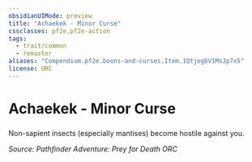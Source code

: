 ```yaml
---
obsidianUIMode: preview
title: "Achaekek - Minor Curse"
cssclasses: pf2e,pf2e-action
tags:
  - trait/common
  - remaster
aliases: "Compendium.pf2e.boons-and-curses.Item.1QtjogbV1MsJp7x5"
license: ORC
---
```

# Achaekek - Minor Curse

### 






Non-sapient insects (especially mantises) become hostile against you.

*Source: Pathfinder Adventure: Prey for Death*
*ORC*